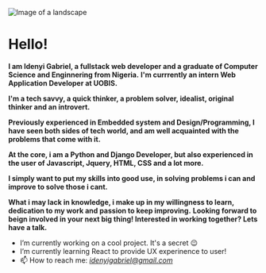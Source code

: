![Image of a landscape](https://newevolutiondesigns.com/images/freebies/4k-wallpaper-3.jpg)

# Hello!

**I am Idenyi Gabriel, a fullstack web developer and a graduate of Computer Science and Enginnering from Nigeria.**
**I'm currrently an intern Web Application Developer at UOBIS.**

**I'm a tech savvy, a quick thinker, a problem solver, idealist, original thinker and an introvert.**

**Previously experienced in Embedded system and Design/Programming, I have seen both sides of tech world, and am well acquainted with the problems that come with it.**

**At the core, i am a Python and Django Developer, but also experienced in the user of Javascript, Jquery, HTML, CSS and a lot more.**

**I simply want to put my skills into good use, in solving problems i can and improve to solve those i cant.**

**What i may lack in knowledge, i make up in my willingness to learn, dedication to my work and passion to keep improving.**
**Looking forward to beign involved in your next big thing! Interested in working together? Lets have a talk.**

- I’m currently working on a cool project. It's a secret :wink:
- I’m currently learning React to provide UX experinence to user!
- 📫 How to reach me: *idenyigabriel@gmail.com*
